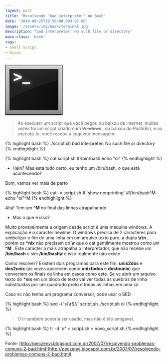 ```yaml
---
layout: post
title: "Resolvendo 'bad interpreter' no Bash"
date: '2014-09-25T16:59:00.003-07:00'
image: '/assets/img/bash/terminal.jpg'
description: "bad interpreter: No such file or directory"
main-class: 'bash'
tags:
- Shell Script
- Dicas
---
```


![Resolvendo "bad interpreter" no Bash](/assets/img/bash/terminal.jpg "Resolvendo 'bad interpreter' no Bash")

> Ao executar um script que você pegou ou baixou da internet, muitas vezes foi um script criado num ~~Windows~~ , ou baixou do *PasteBin*, e ao executá-lo, você recebe a seguinte mensagem:

{% highlight bash %}
./script.sh
bad interpreter: No such file or directory
{% endhighlight %} 

{% highlight bash %}
cat script.sh
#!/bin/bash
echo "oi"
{% endhighlight %} 


- Hein? Mas está tudo certo, eu tenho um /bin/bash, o que está acontecendo?

Bom, vamos ver mais de perto

{% highlight bash %}
cat -v script.sh # 'show nonprinting'
#!/bin/bash^M
echo "oi"^M
{% endhighlight %} 



Ahá! Tem um __^M__ no final das linhas atrapalhando.

- Mas o que é isso?

Muito provavelmente a origem desde script é uma maquina windows. A explicação é o caracter newline. O windows precisa de 2 caracteres para simbolizar o fim de uma linha em um arquivo texto puro, a dupla __\r\n__ , porém os __*nix__ não precisam do __\r__ que o cat gentilmente mostrou como um __^M__ . Este caracter a mais atrapalha o interpretador, que não recebe um __/bin/bash__ e sim __/bin/bash\r__ e isso realmente não existe.

Como resolver? Existem dois programas para este fim: __unix2dos__ e __dos2unix__ (as vezes aparecem como __unixtodos__ e __dostounix__) que convertem os finais de linha em casos como este. Se vc abrir um arquivo texto do __*nix__ em um bloco de texto vai ver todas as quebras de linha substituidas por um quadrado preto e todas as linhas em uma só.

Caso vc não tenha um programa conversor, pode usar o SED

{% highlight bash %}
sed -i 's/\r$//' script.sh
./script.sh
oi
{% endhighlight %}



> O tr também poderia ser usado, mas não é tão amigável.

{% highlight bash %}
tr -d '\r' < script.sh > novo_script.sh
{% endhighlight %}


Fonte: [http://peczenyj.blogspot.com.br/2007/07/resolvendo-problemas-comuns-2-bad.html](http://peczenyj.blogspot.com.br/2007/07/resolvendo-problemas-comuns-2-bad.html)



<script async src="https://pagead2.googlesyndication.com/pagead/js/adsbygoogle.js"></script>

<!-- Informat -->
<ins class="adsbygoogle"
 style="display:block"
 data-ad-client="ca-pub-2838251107855362"
 data-ad-slot="2327980059"
 data-ad-format="auto"
 data-full-width-responsive="true"></ins>

<script>
(adsbygoogle = window.adsbygoogle || []).push({});
</script>

